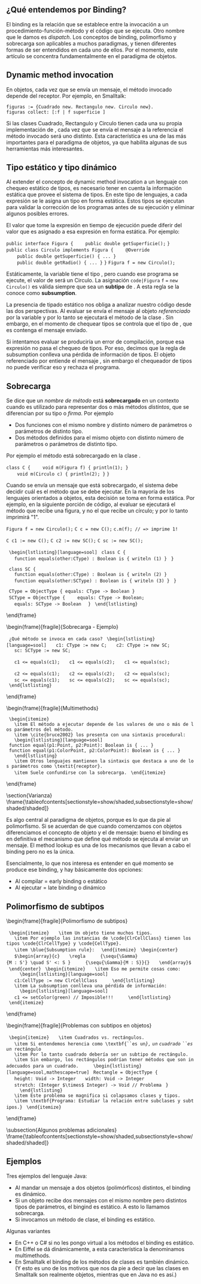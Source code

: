 ¿Qué entendemos por Binding?
----------------------------

El binding es la relación que se establece entre la invocación a un procedimiento-función-método y el código que se ejecuta. Otro nombre que le damos es *dispatch*. Los conceptos de binding, polimorfismo y sobrecarga son aplicables a muchos paradigmas, y tienen diferentes formas de ser entendidos en cada uno de ellos. Por el momento, este artículo se concentra fundamentalmente en el paradigma de objetos.

Dynamic method invocation
-------------------------

En objetos, cada vez que se envía un mensaje, el método invocado depende del receptor. Por ejemplo, en Smalltalk:

`figuras := {Cuadrado new. Rectangulo new. Circulo new}.`
`figuras collect: [:f | f superficie ]`

Si las clases Cuadrado, Rectangulo y Circulo tienen cada una su propia implementación de , cada vez que se envía el mensaje a la referencia el método invocado será uno distinto. Esta característica es una de las más importantes para el paradigma de objetos, ya que habilita algunas de sus herramientas más interesantes.

Tipo estático y tipo dinámico
-----------------------------

Al extender el concepto de dynamic method invocation a un lenguaje con chequeo estático de tipos, es necesario tener en cuenta la información estática que provee el sistema de tipos. En este tipo de lenguajes, a cada expresión se le asigna un tipo en forma estática. Estos tipos se ejecutan para validar la corrección de los programas antes de su ejecución y eliminar algunos posibles errores.

El valor que tome la expresión en tiempo de ejecución puede diferir del valor que es asignado a esa expresión en forma estática. Por ejemplo:

`public interface Figura {`
`    public double getSuperficie();`
`}`
`public class Circulo implements Figura {`
`    @Override`
`    public double getSuperficie() { ... }`
`    `
`    public double getRadio() { ... }`
`}`
`Figura f = new Circulo();`

Estáticamente, la variable tiene el tipo , pero cuando ese programa se ejecute, el valor de será un Circulo. La asignación `code|Figura` `f` `=` `new` `Circulo()` es válida siempre que sea un **subtipo** de . A esta regla se la conoce como **subsumption**.

La presencia de tipado estático nos obliga a analizar nuestro código desde las dos perspectivas. Al evaluar se envía el mensaje al objeto *referenciado* por la variable y por lo tanto se ejecutará el método de la clase . Sin embargo, en el momento de chequear tipos se controla que el tipo de , que es contenga el mensaje enviado.

Si intentamos evaluar se produciría un error de compilación, porque esa expresión no pasa el chequeo de tipos. Por eso, decimos que la regla de subsumption conlleva una pérdida de información de tipos. El objeto referenciado por entiende el mensaje , sin embargo el chequeador de tipos no puede verificar eso y rechaza el programa.

Sobrecarga
----------

Se dice que un *nombre de método* está **sobrecargado** en un contexto cuando es utilizado para representar dos o más métodos *distintos*, que se diferencian por su tipo o *firma*. Por ejemplo

-   Dos funciones con el mismo nombre y distinto número de parámetros o parámetros de distinto tipo.
-   Dos métodos definidos para el mismo objeto con distinto número de parámetros o parámetros de distinto tipo.

Por ejemplo el método está sobrecargado en la clase .

`class C {`
`    void m(Figura f) { println(1); }`
`    void m(Circulo c) { println(2); }`
`}`

Cuando se envía un mensaje que está sobrecargado, el sistema debe decidir cuál es el método que se debe ejecutar. En la mayoría de los lenguajes orientados a objetos, esta decisión se toma en forma estática. Por ejemplo, en la siguiente porción de código, al evaluar se ejecutará el método que recibe una figura, y no el que recibe un círculo; y por lo tanto imprimirá "1".

`Figura f = new Circulo();`
`C c = new C();`
`c.m(f); // => imprime 1!`

`C c1 := new C();`
`C c2 := new SC();`
`C sc := new SC();`

` \begin{lstlisting}[language=sool]`
` class C {`
`   function equals(other:CType) : Boolean is { writeln (1) }`
` }`

` class SC {`
`   function equals(other:CType) : Boolean is { writeln (2) }`
`   function equals(other:SCType) : Boolean is { writeln (3) }`
` }`

` CType = ObjectType { equals: CType -> Boolean }`
` SCType = ObjectType { `
`   equals: CType -> Boolean;`
`   equals: SCType -> Boolean `
` }`
` \end{lstlisting}`

\\end{frame}

\\begin{frame}\[fragile\]{Sobrecarga - Ejemplo}

` ¿Qué método se invoca en cada caso?`
` \begin{lstlisting}[language=sool]`
`   c1: CType := new C;`
`   c2: CType := new SC;`
`   sc: SCType := new SC;`

`   c1 <= equals(c1);`
`   c1 <= equals(c2);`
`   c1 <= equals(sc);`

`   c2 <= equals(c1);`
`   c2 <= equals(c2);`
`   c2 <= equals(sc);`
`   `
`   sc <= equals(c1);`
`   sc <= equals(c2);`
`   sc <= equals(sc);`
` \end{lstlisting}`

\\end{frame}

\\begin{frame}\[fragile\]{Multimethods}

` \begin{itemize}`
`   \item El método a ejecutar depende de los valores de uno o más de los parámetros del método.`
`   \item \cite{bruce2002} los presenta con una sintaxis procedural:`
`   \begin{lstlisting}[language=sool]`
` function equal(p1:Point, p2:Point): Boolean is { ... }`
` function equal(p1:ColorPoint, p2:ColorPoint): Boolean is { ... }`
`   \end{lstlisting}`
`   \item Otros lenguajes mantienen la sintaxis que destaca a uno de los parámetros como \textit{receptor}.`
`   \item Suele confundirse con la sobrecarga.`
` \end{itemize}`

\\end{frame}

\\section{Varianza} \\frame{\\tableofcontents\[sectionstyle=show/shaded,subsectionstyle=show/shaded/shaded\]}

Es algo central al paradigma de objetos, porque es lo que da pie al polimorfismo. Si se acuerdan de que cuando comenzamos con objetos diferenciamos el concepto de objeto y el de mensaje: bueno el binding es en definitiva el mecanismo que define qué método se ejecuta al enviar un mensaje. El method lookup es una de los mecanismos que llevan a cabo el binding pero no es la única.

Esencialmente, lo que nos interesa es entender en qué momento se produce ese binding, y hay básicamente dos opciones:

-   Al compilar = early binding o estático
-   Al ejecutar = late binding o dinámico

Polimorfismo de subtipos
------------------------

\\begin{frame}\[fragile\]{Polimorfismo de subtipos}

` \begin{itemize}`
`   \item Un objeto tiene muchos tipos.`
`   \item Por ejemplo las instancias de \code{ClrCellClass} tienen los tipos \code{ClrCellType} y \code{CellType}.`
`   \item \blue{Subsumption rule}: `
` \end{itemize}`
` \begin{center}`
`   $\begin{array}{c}`
`   \regla`
`     {\sequ{\Gamma}{M : S'} \quad S' <: S }`
`     {\sequ{\Gamma}{M : S}}{}`
`   \end{array}$`
` \end{center}`
` \begin{itemize}`
`   \item Eso me permite cosas como:`
`     \begin{lstlisting}[language=sool]`
`   c1:CellType := new ClrCellClass`
`     \end{lstlisting}`
`   \item La subsumption conlleva una pérdida de información:`
`     \begin{lstlisting}[language=sool]`
`   c1 <= setColor(green) // Imposible!!!`
`     \end{lstlisting}`
` \end{itemize}`

\\end{frame}

\\begin{frame}\[fragile\]{Problemas con subtipos en objetos}

` \begin{itemize}`
`   \item Cuadrados vs. rectángulos.`
```    \item Si entendemos herencia como \textbf{``es un ```*`},` `un` `cuadrado` ``` ``es ``` `un`*` rectángulo`
`   \item Por lo tanto cuadrado debería ser un subtipo de rectángulo.`
`   \item Sin embargo, los rectángulos podrían tener métodos que son inadecuados para un cuadrado.`
`     \begin{lstlisting}[language=sool,mathescape=true]`
` Rectangle = ObjectType { `
`   height: Void -> Integer`
`   width: Void -> Integer`
`   stretch: (Integer $\times$ Integer) -> Void // Problema`
` } `
`     \end{lstlisting}`
`   \item Este problema se magnifica si colapsamos clases y tipos.`
`   \item \textbf{Programa: Estudiar la relación entre subclases y subtipos.}`
` \end{itemize}`

\\end{frame}

\\subsection{Algunos problemas adicionales} \\frame{\\tableofcontents\[sectionstyle=show/shaded,subsectionstyle=show/shaded/shaded\]}

Ejemplos
--------

Tres ejemplos del lenguaje Java:

-   Al mandar un mensaje a dos objetos (polimórficos) distintos, el binding es dinámico.
-   Si un objeto recibe dos mensajes con el mismo nombre pero distintos tipos de parámetros, el bingind es estático. A esto lo llamamos sobrecarga.
-   Si invocamos un método de clase, el binding es estático.

Algunas variantes

-   En C++ o C\# si no les pongo virtual a los métodos el binding es estático.
-   En Eiffel se dá dinámicamente, a esta característica la denominamos multimethods.
-   En Smalltalk el binding de los métodos de clases es también dinámico. (Y esto es uno de los motivos que nos da pie a decir que las clases en Smalltalk son realmente objetos, mientras que en Java no es así.)

